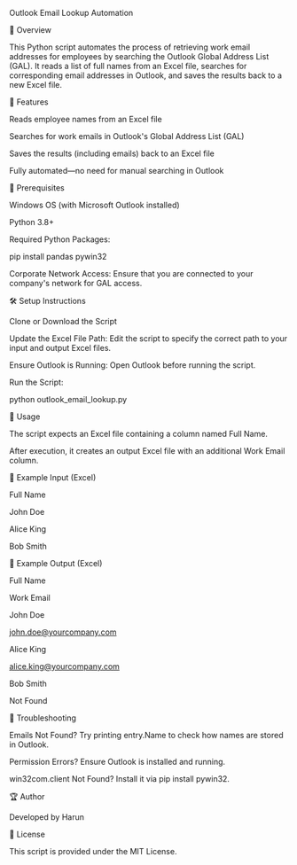 Outlook Email Lookup Automation

📌 Overview

This Python script automates the process of retrieving work email addresses for employees by searching the Outlook Global Address List (GAL). It reads a list of full names from an Excel file, searches for corresponding email addresses in Outlook, and saves the results back to a new Excel file.

🔹 Features

Reads employee names from an Excel file

Searches for work emails in Outlook's Global Address List (GAL)

Saves the results (including emails) back to an Excel file

Fully automated—no need for manual searching in Outlook

🚀 Prerequisites

Windows OS (with Microsoft Outlook installed)

Python 3.8+

Required Python Packages:

pip install pandas pywin32

Corporate Network Access: Ensure that you are connected to your company's network for GAL access.

🛠 Setup Instructions

Clone or Download the Script

Update the Excel File Path: Edit the script to specify the correct path to your input and output Excel files.

Ensure Outlook is Running: Open Outlook before running the script.

Run the Script:

python outlook_email_lookup.py

📄 Usage

The script expects an Excel file containing a column named Full Name.

After execution, it creates an output Excel file with an additional Work Email column.

📂 Example Input (Excel)

Full Name

John Doe

Alice King

Bob Smith

📂 Example Output (Excel)

Full Name

Work Email

John Doe

john.doe@yourcompany.com

Alice King

alice.king@yourcompany.com

Bob Smith

Not Found

🔧 Troubleshooting

Emails Not Found? Try printing entry.Name to check how names are stored in Outlook.

Permission Errors? Ensure Outlook is installed and running.

win32com.client Not Found? Install it via pip install pywin32.

🏆 Author

Developed by Harun

📜 License

This script is provided under the MIT License.

